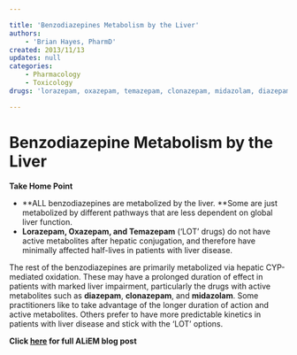 ```yaml
---

title: 'Benzodiazepines Metabolism by the Liver'
authors:
    - 'Brian Hayes, PharmD'
created: 2013/11/13
updates: null
categories:
    - Pharmacology
    - Toxicology
drugs: 'lorazepam, oxazepam, temazepam, clonazepam, midazolam, diazepam'

---
```




# Benzodiazepine Metabolism by the Liver

**Take Home Point**

-   **ALL benzodiazepines are metabolized by the liver. **Some are just metabolized by different pathways that are less dependent on global liver function.
-   **<span class="drug">Lorazepam</span>, <span class="drug">Oxazepam</span>, and <span class="drug">Temazepam</span>** (‘LOT’ drugs) do not have active metabolites after hepatic conjugation, and therefore have minimally affected half-lives in patients with liver disease. 

The rest of the benzodiazepines are primarily metabolized via hepatic CYP-mediated oxidation. These may have a prolonged duration of effect in patients with marked liver impairment, particularly the drugs with active metabolites such as **<span class="drug">diazepam</span>**, **<span class="drug">clonazepam</span>**, and **<span class="drug">midazolam</span>**. Some practitioners like to take advantage of the longer duration of action and active metabolites. Others prefer to have more predictable kinetics in patients with liver disease and stick with the ‘LOT’ options.

**Click [here](https://www.aliem.com/2013/all-benzodiazepines-are-metabolized-by-the-liver/) for full ALiEM blog post**
